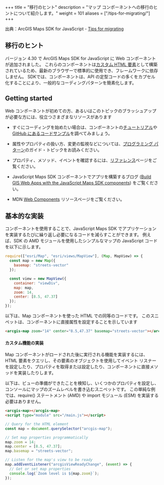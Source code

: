 +++
title = "移行のヒント"
description = "マップ コンポーネントへの移行のヒントについて紹介します。"
weight = 101
aliases = ["/tips-for-migrating/"]
+++

出典：ArcGIS Maps SDK for JavaScript - [Tips for migrating](https://developers.arcgis.com/javascript/latest/migrating-to-components/)

## 移行のヒント
バージョン 4.30 で ArcGIS Maps SDK for JavaScript に Web コンポーネントが追加されました。 これらのコンポーネントは[カスタム HTML 要素](https://developer.mozilla.org/en-US/docs/Web/API/Web_components/Using_custom_elements)として構築されているため、最新のブラウザーで標準的に使用でき、フレームワークに依存しません。 SDKでは、コンポーネントは、API の定型コードの多くをカプセル化することにより、一般的なコーディングパターンを簡素化します。

## Getting started

Web コンポーネントが初めての方、あるいはこのトピックのブラッシュアップが必要な方には、役立つさまざまなリソースがあります

- すぐにコーディングを始めたい場合は、コンポーネントの[チュートリアル](https://developers.arcgis.com/javascript/latest/tutorials/)や [GitHub にあるコードサンプル](https://github.com/Esri/jsapi-resources/tree/main/component-samples/README.md)を調べてみましょう。

- 属性やプロパティの扱い方、変更の監視などについては、[プログラミング パターン](https://developers.arcgis.com/javascript/latest/programming-patterns/)のガイド・トピックをお読みください。

- プロパティ、メソッド、イベントを確認するには、[リファレンス](https://developers.arcgis.com/javascript/latest/references/)ページをご覧ください。

- JavaScript Maps SDK コンポーネントでアプリを構築するブログ ([Build GIS Web Apps with the JavaScript Maps SDK components](https://community.esri.com/t5/a/a/ta-p/1384758/)) をご覧ください。

- MDN [Web Components](https://developer.mozilla.org/en-US/docs/Web/API/Web_components) リソースページをご覧ください。


## 基本的な実装

コンポーネントを使用することで、JavaScript Maps SDK でアプリケーションを実装するたびに繰り返し必要になるコードを減らすことができます。 例えば、SDK の AMD モジュールを使用したシンプルなマップの JavaScript コードを以下に示します。

``` JavaScript
require(["esri/Map", "esri/views/MapView"], (Map, MapView) => {
  const map = new Map({
    basemap: "streets-vector"
  });

  const view = new MapView({
    container: "viewDiv",
    map: map,
    zoom: 14,
    center: [8.5, 47.37]
  });
});
```

以下は、Map コンポーネントを使った HTML での同等のコードです。 このスニペットは、コンポーネントに直接属性を設定することを示しています

```HTML
<arcgis-map zoom="14" center="8.5,47.37" basemap="streets-vector"></arcgis-map>
```

#### カスタム機能の実装

Map コンポーネントがロードされた後に実行される機能を実装するには、HTML 要素をクエリし、その要素のオブジェクトを使用してイベント リスナーを設定したり、プロパティを取得または設定したり、コンポーネントに直接メソッドを実装したりします。

以下は、ビューの準備ができたことを検知し、いくつかのプロパティを設定し、コンソールにマップのズームレベルを書き込むスニペットです。 この単純な例では、require() ステートメント (AMD) や import モジュール (ESM) を実装する必要はありません。

```HTML
<arcgis-map></arcgis-map>
<script type="module" src="/main.js"></script>
```

```JavaScript
// Query for the HTML element
const map = document.querySelector("arcgis-map");

// Set map properties programmatically
map.zoom = 14;
map.center = [8.5, 47.37];
map.basemap = "streets-vector";

// Listen for the map's view to be ready
map.addEventListener("arcgisViewReadyChange", (event) => {
  // Get or set map properties
  console.log(`Zoom level is ${map.zoom}`);
});
```

















